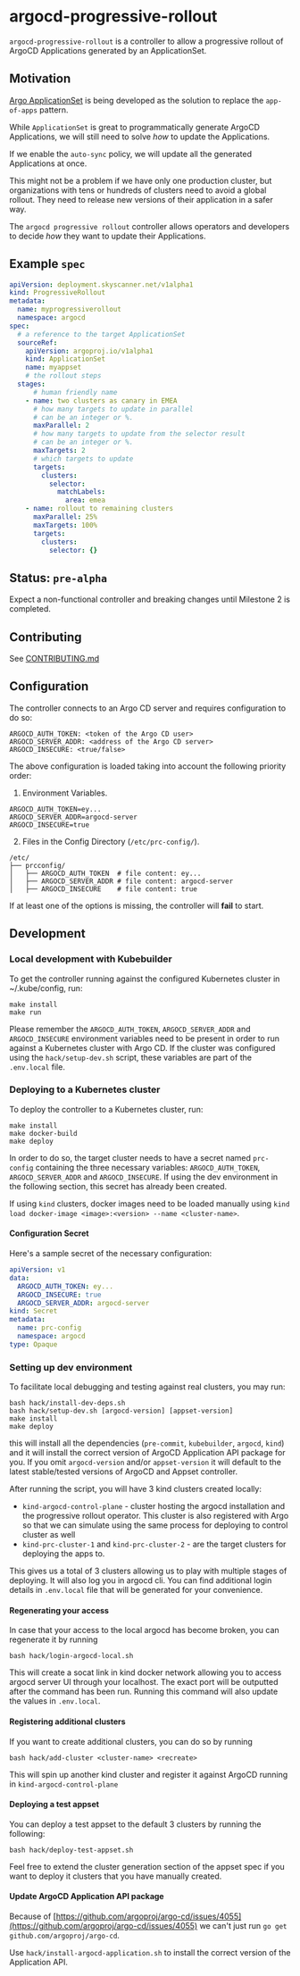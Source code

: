 # argocd-progressive-rollout

`argocd-progressive-rollout` is a controller to allow a progressive rollout of ArgoCD Applications generated by an ApplicationSet.

## Motivation

[Argo ApplicationSet](https://github.com/argoproj-labs/applicationset) is being developed as the solution to replace the `app-of-apps` pattern.

While `ApplicationSet` is great to programmatically generate ArgoCD Applications, we will still need to solve _how_ to update the Applications.

If we enable the `auto-sync` policy, we will update all the generated Applications at once.

This might not be a problem if we have only one production cluster, but organizations with tens or hundreds of clusters need to avoid a global rollout. They need to release new versions of their application in a safer way.

The `argocd progressive rollout` controller allows operators and developers to decide _how_ they want to update their Applications.

## Example `spec`

```yaml
apiVersion: deployment.skyscanner.net/v1alpha1
kind: ProgressiveRollout
metadata:
  name: myprogressiverollout
  namespace: argocd
spec:
  # a reference to the target ApplicationSet
  sourceRef:
    apiVersion: argoproj.io/v1alpha1
    kind: ApplicationSet
    name: myappset
    # the rollout steps
  stages:
      # human friendly name
    - name: two clusters as canary in EMEA
      # how many targets to update in parallel
      # can be an integer or %.
      maxParallel: 2
      # how many targets to update from the selector result
      # can be an integer or %.
      maxTargets: 2
      # which targets to update
      targets:
        clusters:
          selector:
            matchLabels:
              area: emea
    - name: rollout to remaining clusters
      maxParallel: 25%
      maxTargets: 100%
      targets:
        clusters:
          selector: {}
```

## Status: `pre-alpha`

Expect a non-functional controller and breaking changes until Milestone 2 is completed.

## Contributing

See [CONTRIBUTING.md](./CONTRIBUTING.md)

## Configuration

The controller connects to an Argo CD server and requires configuration to do so:
```
ARGOCD_AUTH_TOKEN: <token of the Argo CD user>
ARGOCD_SERVER_ADDR: <address of the Argo CD server>
ARGOCD_INSECURE: <true/false>
```

The above configuration is loaded taking into account the following priority order:

1. Environment Variables.


```
ARGOCD_AUTH_TOKEN=ey...
ARGOCD_SERVER_ADDR=argocd-server
ARGOCD_INSECURE=true
```


2. Files in the Config Directory (`/etc/prc-config/`).
```
/etc/
├── prcconfig/
│   ├── ARGOCD_AUTH_TOKEN  # file content: ey...
│   ├── ARGOCD_SERVER_ADDR # file content: argocd-server
│   ├── ARGOCD_INSECURE    # file content: true
```

If at least one of the options is missing, the controller will **fail** to start.

## Development

### Local development with Kubebuilder

To get the controller running against the configured Kubernetes cluster in ~/.kube/config, run:

```shell
make install
make run
```

Please remember the `ARGOCD_AUTH_TOKEN`, `ARGOCD_SERVER_ADDR` and `ARGOCD_INSECURE`  environment variables need to be present in order 
to run against a Kubernetes cluster with Argo CD. If the cluster was configured using the `hack/setup-dev.sh` script,
these variables are part of the `.env.local` file.


### Deploying to a Kubernetes cluster

To deploy the controller to a Kubernetes cluster, run:
```shell
make install
make docker-build
make deploy
```
  
In order to do so, the target cluster needs to have a secret named `prc-config` containing the three necessary
variables: `ARGOCD_AUTH_TOKEN`, `ARGOCD_SERVER_ADDR` and `ARGOCD_INSECURE`. If using the dev environment
in the following section, this secret has already been created.

If using `kind` clusters, docker images need to be loaded manually using `kind load docker-image <image>:<version> --name <cluster-name>`.

#### Configuration Secret

Here's a sample secret of the necessary configuration:

```yaml
apiVersion: v1
data:
  ARGOCD_AUTH_TOKEN: ey...
  ARGOCD_INSECURE: true
  ARGOCD_SERVER_ADDR: argocd-server
kind: Secret
metadata:
  name: prc-config
  namespace: argocd
type: Opaque
```

### Setting up dev environment

To facilitate local debugging and testing against real clusters, you may run:

```shell
bash hack/install-dev-deps.sh
bash hack/setup-dev.sh [argocd-version] [appset-version]
make install
make deploy
```

this will install all the dependencies (`pre-commit`, `kubebuilder`, `argocd`, `kind`) and it will install the correct version of ArgoCD Application API package for you. If you omit `argocd-version` and/or `appset-version` it will default to the latest stable/tested versions of ArgoCD and Appset controller.

After running the script, you will have 3 kind clusters created locally:
 - `kind-argocd-control-plane` - cluster hosting the argocd installation and the progressive rollout operator. This cluster is also registered with Argo so that we can simulate using the same process for deploying to control cluster as well
 - `kind-prc-cluster-1` and `kind-prc-cluster-2` - are the target clusters for deploying the apps to.

 This gives us a total of 3 clusters allowing us to play with multiple stages of deploying. It will also log you in argocd cli. You can find additional login details in `.env.local` file that will be generated for your convenience.
 
#### Regenerating your access

 In case that your access to the local argocd has become broken, you can regenerate it by running

 ```shell
 bash hack/login-argocd-local.sh
 ```

 This will create a socat link in kind docker network allowing you to access argocd server UI through your localhost.
 The exact port will be outputted after the command has been run. Running this command will also update the values in `.env.local`.

 #### Registering additional clusters

 If you want to create additional clusters, you can do so by running
 ```shell
 bash hack/add-cluster <cluster-name> <recreate>
 ```
 This will spin up another kind cluster and register it against ArgoCD running in `kind-argocd-control-plane`

 #### Deploying a test appset

You can deploy a test appset to the default 3 clusters by running the following:

```shell
bash hack/deploy-test-appset.sh
```
Feel free to extend the cluster generation section of the appset spec if you want to deploy it clusters that you have manually created.

#### Update ArgoCD Application API package

Because of [https://github.com/argoproj/argo-cd/issues/4055](https://github.com/argoproj/argo-cd/issues/4055) we can't just run `go get github.com/argoproj/argo-cd`.

Use `hack/install-argocd-application.sh` to install the correct version of the Application API.
